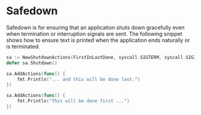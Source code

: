 # Safedown

Safedown is for ensuring that an application shuts down gracefully even when termination or interruption signals are sent. 
The following snippet shows how to ensure text is printed when the application ends naturally or is terminated. 

```go
sa := NewShutdownActions(FirstInLastDone, syscall.SIGTERM, syscall.SIGINT)
defer sa.Shutdown()

sa.AddActions(func() {
	fmt.Println("... and this will be done last.")
})

sa.AddActions(func() {
	fmt.Println("This will be done first ...")
})
```